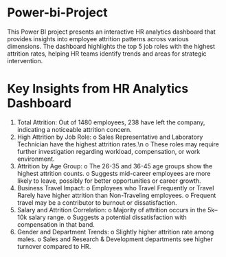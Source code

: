 # Power-bi-Project
This Power BI project presents an interactive HR analytics dashboard that provides insights into employee attrition patterns across various dimensions. The dashboard highlights the top 5 job roles with the highest attrition rates, helping HR teams identify trends and areas for strategic intervention.

# Key Insights from HR Analytics Dashboard
1.	Total Attrition:
     Out of 1480 employees, 238 have left the company, indicating a noticeable attrition concern.
2.	High Attrition by Job Role:
    o	Sales Representative and Laboratory Technician have the highest attrition rates.\n
    o	These roles may require further investigation regarding workload, compensation, or work environment.
3.	Attrition by Age Group:
    o	The 26-35 and 36-45 age groups show the highest attrition counts.
    o	Suggests mid-career employees are more likely to leave, possibly for better opportunities or career growth.
4.	Business Travel Impact:
    o	Employees who Travel Frequently or Travel Rarely have higher attrition than Non-Traveling employees.
    o	Frequent travel may be a contributor to burnout or dissatisfaction.
5.	Salary and Attrition Correlation:
    o	Majority of attrition occurs in the 5k–10k salary range.
    o	Suggests a potential dissatisfaction with compensation in that band.
6.	Gender and Department Trends:
    o	Slightly higher attrition rate among males.
    o	Sales and Research & Development departments see higher turnover compared to HR.
